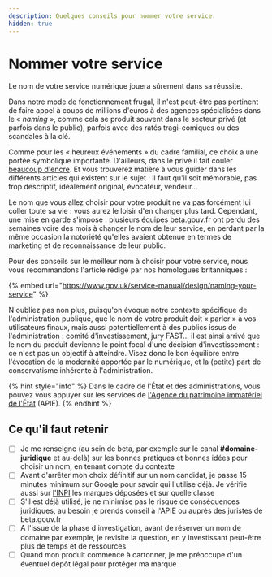 ```yaml
---
description: Quelques conseils pour nommer votre service.
hidden: true
---
```


# Nommer votre service

Le nom de votre service numérique jouera sûrement dans sa réussite.

Dans notre mode de fonctionnement frugal, il n'est peut-être pas pertinent de faire appel à coups de millions d'euros à des agences spécialisées dans le « _naming_ », comme cela se produit souvent dans le secteur privé (et parfois dans le public), parfois avec des ratés tragi-comiques ou des scandales à la clé.

Comme pour les « heureux événements » du cadre familial, ce choix a une portée symbolique importante. D'ailleurs, dans le privé il fait couler [beaucoup d'encre](https://www.maddyness.com/2020/07/31/maddybasics-choisir-nom/). Et vous trouverez matière à vous guider dans les différents articles qui existent sur le sujet : il faut qu'il soit mémorable, pas trop descriptif, idéalement original, évocateur, vendeur…

Le nom que vous allez choisir pour votre produit ne va pas forcément lui coller toute sa vie : vous aurez le loisir d'en changer plus tard. Cependant, une mise en garde s'impose : plusieurs équipes beta.gouv.fr ont perdu des semaines voire des mois à changer le nom de leur service, en perdant par la même occasion la notoriété qu'elles avaient obtenue en termes de marketing et de reconnaissance de leur public.

Pour des conseils sur le meilleur nom à choisir pour votre service, nous vous recommandons l'article rédigé par nos homologues britanniques :

{% embed url="https://www.gov.uk/service-manual/design/naming-your-service" %}

N'oubliez pas non plus, puisqu'on évoque notre contexte spécifique de l'administration publique, que le nom de votre produit doit « parler » à vos utilisateurs finaux, mais aussi potentiellement à des publics issus de l'administration : comité d'investissement, jury FAST… il est ainsi arrivé que le nom du produit devienne le point focal d'une décision d'investissement : ce n'est pas un objectif à atteindre. Visez donc le bon équilibre entre l'évocation de la modernité apportée par le numérique, et la (petite) part de conservatisme inhérente à l'administration.

{% hint style="info" %}
Dans le cadre de l'État et des administrations, vous pouvez vous appuyer sur les services de [l'Agence du patrimoine immatériel de l’État](https://www.economie.gouv.fr/apie) (APIE).
{% endhint %}

## Ce qu'il faut retenir

* [ ] Je me renseigne (au sein de beta, par exemple sur le canal **#domaine-juridique** et au-delà) sur les bonnes pratiques et bonnes idées pour choisir un nom, en tenant compte du contexte
* [ ] Avant d'arrêter mon choix définitif sur un nom candidat, je passe 15 minutes minimum sur Google pour savoir qui l'utilise déjà. Je vérifie aussi sur [l'INPI](https://bases-marques.inpi.fr/Typo3\_INPI\_Marques/marques\_resultats\_liste.html) les marques déposées et sur quelle classe
* [ ] S'il est déjà utilisé, je ne minimise pas le risque de conséquences juridiques, au besoin je prends conseil à l'APIE ou auprès des juristes de beta.gouv.fr
* [ ] A l'issue de la phase d'investigation, avant de réserver un nom de domaine par exemple, je revisite la question, en y investissant peut-être plus de temps et de ressources
* [ ] Quand mon produit commence à cartonner, je me préoccupe d'un éventuel dépôt légal pour protéger ma marque
